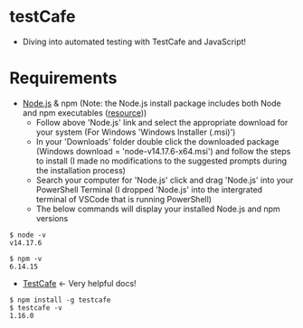 # testCafe
- Diving into automated testing with TestCafe and JavaScript!

# Requirements
- [Node.js](https://nodejs.org/en/download/) & npm (Note: the Node.js install package includes both Node and npm executables ([resource](https://stackoverflow.com/questions/20128584/npm-comes-with-node-now-what-does-this-mean#:~:text=Yes%2C%20the%20nodejs%20package%20includes,when%20packaged%20both%20are%20included.&text=When%20you%20install%20that%20.)))
    - Follow above 'Node.js' link and select the appropriate download for your system (For Windows 'Windows Installer (.msi)')
    - In your 'Downloads' folder double click the downloaded package (Windows download = 'node-v14.17.6-x64.msi') and follow the steps to install (I made no modifications to the suggested prompts during the installation process)
    - Search your computer for 'Node.js' click and drag 'Node.js' into your PowerShell Terminal (I dropped 'Node.js' into the intergrated terminal of VSCode that is running PowerShell)
    - The below commands will display your installed Node.js and npm versions
```
$ node -v
v14.17.6
```
```
$ npm -v
6.14.15
```
    
- [TestCafe](https://testcafe.io/documentation/402635/getting-started) <- Very helpful docs!
```
$ npm install -g testcafe
$ testcafe -v
1.16.0
```
